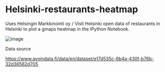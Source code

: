 # Helsinki-restaurants-heatmap

Uses Helsingin Markkinointi oy / Visit Helsinki open data of restaurants in Helsinki to plot a gmaps heatmap in the IPython Notebook.

![image](https://user-images.githubusercontent.com/33651009/35947811-5586d41e-0c72-11e8-9cd8-c3c635159a07.png)


Data source

https://www.avoindata.fi/data/en/dataset/e17d535c-6b4a-430f-b76b-32d36562d705
